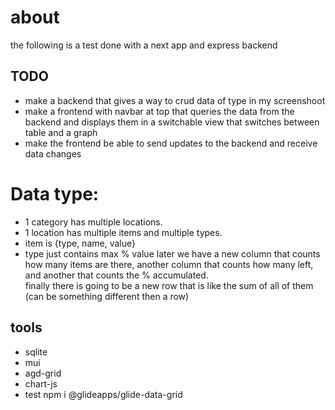 # about  
the following is a test done with a next app and express backend  
## TODO  
* make a backend that gives a way to crud data of type in my screenshoot  
* make a frontend with navbar at top that queries the data from the backend and displays them in a switchable view that switches between table and a graph  
* make the frontend be able to send updates to the backend and receive data changes
# Data type:  
* 1 category has multiple locations.
* 1 location has multiple items and multiple types.
* item is {type, name, value}  
* type just contains max % value
later we have a new column that counts how many items are there, another column that counts how many left, and another that counts the % accumulated.  
finally there is going to be a new row that is like the sum of all of them (can be something different then a row) 
## tools  
* sqlite  
* mui  
* agd-grid
* chart-js
* test npm i @glideapps/glide-data-grid